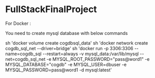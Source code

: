 # FullStackFinalProject

For Docker : 

You need to create mysql database with below commands

sh 'docker volume create cogdbsql_data'
sh 'docker network create cogdb_sql_net --driver=bridge'
sh 'docker run -p 3306:3306 --name=cogdb_sql --restart=always -v mysql_data:/var/lib/mysql --net=cogdb_sql_net -e MYSQL_ROOT_PASSWORD="pass@word1" -e MYSQL_DATABASE="cogdb" -e MYSQL_USER=dbuser -e MYSQL_PASSWORD=pass@word1 -d mysql:latest'